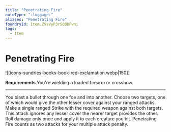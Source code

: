 ```yaml
---
title: "Penetrating Fire"
noteType: ":luggage:"
aliases: "Penetrating Fire"
foundryId: Item.Z9sVyP3rSQ0bFwni
tags:
  - Item
---
```


# Penetrating Fire
![[icons-sundries-books-book-red-exclamation.webp|150]]

**Requirements** You're wielding a loaded firearm or crossbow.

* * *

You blast a bullet through one foe and into another. Choose two targets, one of which would give the other lesser cover against your ranged attacks. Make a single ranged Strike with the required weapon against both targets. This attack ignores any lesser cover the nearer target provides the other. Roll damage only once and apply it to each creature you hit. Penetrating Fire counts as two attacks for your multiple attack penalty.
